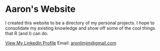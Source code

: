 # Aaron's Website

I created this website to be a directory of my personal projects.
I hope to consolidate my existing knowledge and show off some of the cool things that R (and I) can do.

[View My LinkedIn Profile](https://www.linkedin.com/in/aaron-lim-b30898135/)
Email: aronlimjm@gmail.com

